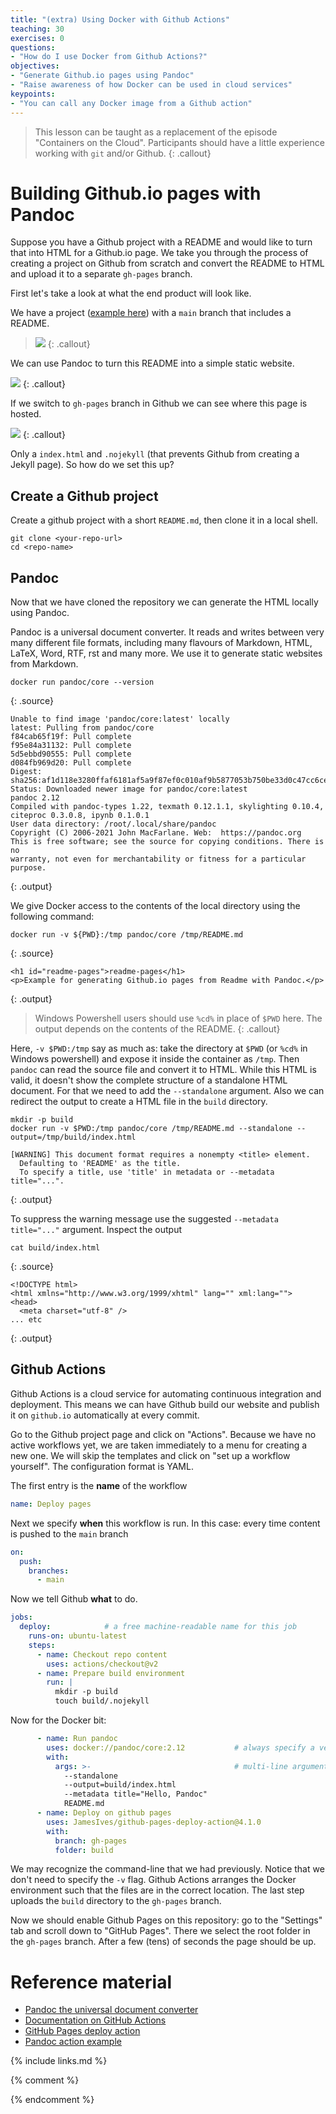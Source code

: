```yaml
---
title: "(extra) Using Docker with Github Actions"
teaching: 30
exercises: 0
questions:
- "How do I use Docker from Github Actions?"
objectives:
- "Generate Github.io pages using Pandoc"
- "Raise awareness of how Docker can be used in cloud services"
keypoints:
- "You can call any Docker image from a Github action"
---
```


> This lesson can be taught as a replacement of the episode "Containers on the Cloud". Participants
> should have a little experience working with `git` and/or Github.
{: .callout}

# Building Github.io pages with Pandoc
Suppose you have a Github project with a README and would like to turn that into HTML for a
Github.io page. We take you through the process of creating a project on Github from scratch and
convert the README to HTML and upload it to a separate `gh-pages` branch.

First let's take a look at what the end product will look like.

We have a project ([example here](https://github.com/jhidding/readme-pages)) with a `main` branch that includes a README.

> ![](../fig/github-main-branch.png)
{: .callout}

We can use Pandoc to turn this README into a simple static website.

![](../fig/github-io-pages.png)
{: .callout}

If we switch to `gh-pages` branch in Github we can see where this page is hosted.

![](../fig/github-gh-pages-branch.png)
{: .callout}

Only a `index.html` and `.nojekyll` (that prevents Github from creating a Jekyll page). So how do we
set this up?

## Create a Github project
Create a github project with a short `README.md`, then clone it in a local shell.

~~~
git clone <your-repo-url>
cd <repo-name>
~~~

## Pandoc
Now that we have cloned the repository we can generate the HTML locally using Pandoc.

Pandoc is a universal document converter. It reads and writes between very many different file
formats, including many flavours of Markdown, HTML, LaTeX, Word, RTF, rst and many more. We use
it to generate static websites from Markdown.

~~~
docker run pandoc/core --version
~~~
{: .source}
~~~
Unable to find image 'pandoc/core:latest' locally
latest: Pulling from pandoc/core
f84cab65f19f: Pull complete
f95e84a31132: Pull complete
5d5ebbd90555: Pull complete
d084fb969d20: Pull complete
Digest: sha256:af1d118e3280ffaf6181af5a9f87ef0c010af9b5877053b750be33d0c47cc6ce
Status: Downloaded newer image for pandoc/core:latest
pandoc 2.12
Compiled with pandoc-types 1.22, texmath 0.12.1.1, skylighting 0.10.4,
citeproc 0.3.0.8, ipynb 0.1.0.1
User data directory: /root/.local/share/pandoc
Copyright (C) 2006-2021 John MacFarlane. Web:  https://pandoc.org
This is free software; see the source for copying conditions. There is no
warranty, not even for merchantability or fitness for a particular purpose.
~~~
{: .output}


We give Docker access to the contents of the local directory using the following command:

~~~
docker run -v ${PWD}:/tmp pandoc/core /tmp/README.md
~~~
{: .source}
~~~
<h1 id="readme-pages">readme-pages</h1>
<p>Example for generating Github.io pages from Readme with Pandoc.</p>
~~~
{: .output}

> Windows Powershell users should use `%cd%` in place of `$PWD` here.
> The output depends on the contents of the README.
{: .callout}

Here, `-v $PWD:/tmp` say as much as: take the directory at `$PWD` (or `%cd%` in Windows powershell)
and expose it inside the container as `/tmp`. Then `pandoc` can read the source file and convert it
to HTML. While this HTML is valid, it doesn't show the complete structure of a standalone HTML
document. For that we need to add the `--standalone` argument. Also we can redirect the output to
create a HTML file in the `build` directory.

~~~
mkdir -p build
docker run -v $PWD:/tmp pandoc/core /tmp/README.md --standalone --output=/tmp/build/index.html
~~~
~~~
[WARNING] This document format requires a nonempty <title> element.
  Defaulting to 'README' as the title.
  To specify a title, use 'title' in metadata or --metadata title="...".
~~~
{: .output}

To suppress the warning message use the suggested `--metadata title="..."` argument.
Inspect the output

~~~
cat build/index.html
~~~
{: .source}
~~~
<!DOCTYPE html>
<html xmlns="http://www.w3.org/1999/xhtml" lang="" xml:lang="">
<head>
  <meta charset="utf-8" />
... etc
~~~
{: .output}

## Github Actions
Github Actions is a cloud service for automating continuous integration and deployment. This means
we can have Github build our website and publish it on `github.io` automatically at every commit.

Go to the Github project page and click on "Actions". Because we have no active workflows yet, we
are taken immediately to a menu for creating a new one. We will skip the templates and click on
"set up a workflow yourself". The configuration format is YAML.

The first entry is the **name** of the workflow

~~~yaml
name: Deploy pages
~~~

Next we specify **when** this workflow is run. In this case: every time content is pushed to the
`main` branch

~~~yaml
on:
  push:
    branches:
      - main
~~~

Now we tell Github **what** to do.

~~~yaml
jobs:
  deploy:            # a free machine-readable name for this job
    runs-on: ubuntu-latest
    steps:
      - name: Checkout repo content
        uses: actions/checkout@v2
      - name: Prepare build environment
        run: |
          mkdir -p build
          touch build/.nojekyll
~~~

Now for the Docker bit:

~~~yaml
      - name: Run pandoc
        uses: docker://pandoc/core:2.12           # always specify a version!
        with:
          args: >-                                # multi-line argument
            --standalone
            --output=build/index.html
            --metadata title="Hello, Pandoc"
            README.md
      - name: Deploy on github pages
        uses: JamesIves/github-pages-deploy-action@4.1.0
        with:
          branch: gh-pages
          folder: build
~~~

We may recognize the command-line that we had previously. Notice that we don't need to specify the
`-v` flag. Github Actions arranges the Docker environment such that the files are in the correct
location. The last step uploads the `build` directory to the `gh-pages` branch.

Now we should enable Github Pages on this repository: go to the "Settings" tab and scroll down to
"GitHub Pages". There we select the root folder in the `gh-pages` branch. After a few (tens) of
seconds the page should be up.

# Reference material
- [Pandoc the universal document converter](https://pandoc.org)
- [Documentation on GitHub Actions](https://docs.github.com/en/actions)
- [GitHub Pages deploy action](https://github.com/marketplace/actions/deploy-to-github-pages)
- [Pandoc action example](https://github.com/pandoc/pandoc-action-example)

{% include links.md %}

{% comment %}
<!--  LocalWords:  keypoints links.md endcomment Dockerfile
 -->
{% endcomment %}
<!--  LocalWords:  bitbucket-pipelines.yml
 -->

